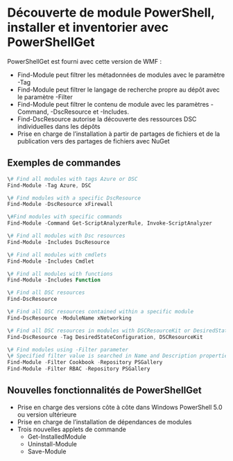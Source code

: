 # Découverte de module PowerShell, installer et inventorier avec PowerShellGet
 
PowerShellGet est fourni avec cette version de WMF :
-   Find-Module peut filtrer les métadonnées de modules avec le paramètre -Tag
-   Find-Module peut filtrer le langage de recherche propre au dépôt avec le paramètre -Filter
-   Find-Module peut filtrer le contenu de module avec les paramètres -Command, -DscResource et -Includes.
-   Find-DscResource autorise la découverte des ressources DSC individuelles dans les dépôts
-   Prise en charge de l’installation à partir de partages de fichiers et de la publication vers des partages de fichiers avec NuGet

## Exemples de commandes
```powershell
\# Find all modules with tags Azure or DSC
Find-Module -Tag Azure, DSC

\# Find modules with a specific DscResource
Find-Module -DscResource xFirewall

\#Find modules with specific commands
Find-Module -Command Get-ScriptAnalyzerRule, Invoke-ScriptAnalyzer

\# Find all modules with Dsc resources
Find-Module -Includes DscResource

\# Find all modules with cmdlets
Find-Module -Includes Cmdlet

\# Find all modules with functions
Find-Module -Includes Function

\# Find all DSC resources
Find-DscResource

\# Find all DSC resources contained within a specific module
Find-DscResource -ModuleName xNetworking

\# Find all DSC resources in modules with DSCResourceKit or DesiredStateConfiguration
Find-DscResource -Tag DesiredStateConfiguration, DSCResourceKit

\# Find modules using -Filter parameter
\# Specified filter value is searched in Name and Description properties
Find-Module -Filter Cookbook -Repository PSGallery
Find-Module -Filter RBAC -Repository PSGallery
```

## Nouvelles fonctionnalités de PowerShellGet
-   Prise en charge des versions côte à côte dans Windows PowerShell 5.0 ou version ultérieure
-   Prise en charge de l’installation de dépendances de modules
-   Trois nouvelles applets de commande
    -   Get-InstalledModule
    -   Uninstall-Module
    -   Save-Module
    

<!--HONumber=Jun16_HO4-->


